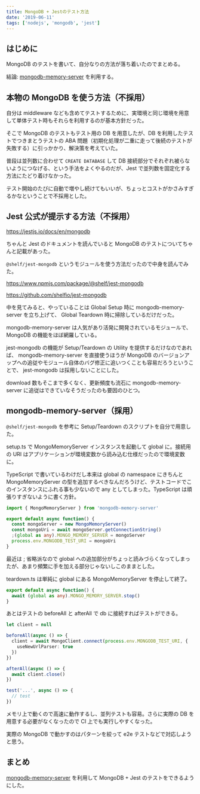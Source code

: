 ```yaml
---
title: MongoDB + Jestのテスト方法
date: '2019-06-11'
tags: ['nodejs', 'mongodb', 'jest']
---
```


## はじめに

MongoDB のテストを書いて、自分なりの方法が落ち着いたのでまとめる。

結論: <a href="https://www.npmjs.com/package/mongodb-memory-server" target="_blank">mongodb-memory-server</a> を利用する。

## 本物の MongoDB を使う方法（不採用）

自分は middleware なども含めてテストするために、実環境と同じ環境を用意して単体テスト時もそれらを利用するのが基本方針だった。

そこで MongoDB のテストもテスト用の DB を用意したが、DB を利用したテストでつきまとうテストの ABA 問題（初期化処理が二重に走って後続のテストが失敗する）に引っかかり、解決策を考えていた。

普段は並列数に合わせて `CREATE DATABASE` して DB 接続部分でそれぞれ被らないようにつなげる、という手法をよくやるのだが、Jest で並列数を固定化する方法にたどり着けなかった。

テスト開始のたびに自動で増やし続けてもいいが、ちょっとコストがかさみすぎるかなということで不採用とした。

## Jest 公式が提示する方法（不採用）

https://jestjs.io/docs/en/mongodb

ちゃんと Jest のドキュメントを読んでいると MongoDB のテストについてちゃんと記載があった。

`@shelf/jest-mongodb` というモジュールを使う方法だったので中身を読んでみた。

https://www.npmjs.com/package/@shelf/jest-mongodb

https://github.com/shelfio/jest-mongodb

中を見てみると、やっていることは Global Setup 時に mongodb-memory-server を立ち上げて、 Global Teardown 時に掃除しているだけだった。

mongodb-memory-server は人気があり活発に開発されているモジュールで、MongoDB の機能をほぼ網羅している。

jest-mongodb の機能が Setup/Teardown の Utility を提供するだけなのであれば、 mongodb-memory-server を直接使うほうが MongoDB のバージョンアップへの追従やモジュール自体のバグ修正に追いつくことも容易だろうということで、 jest-mongodb は採用しないことにした。

download 数もそこまで多くなく、更新頻度も流石に mongodb-memory-server に追従はできていなそうだったのも要因のひとつ。

## mongodb-memory-server（採用）

`@shelf/jest-mongodb` を参考に Setup/Teardown のスクリプトを自分で用意した。

setup.ts で MongoMemoryServer インスタンスを起動して global に。接続用の URI はアプリケーションが環境変数から読み込む仕様だったので環境変数に。

TypeScript で書いているわけだし本来は global の namespace にきちんと MongoMemoryServer の型を追加するべきなんだろうけど、テストコードでこのインスタンスにふれる事も少ないので any としてしまった。TypeScript は頑張りすぎないように書く方針。

```typescript
import { MongoMemoryServer } from 'mongodb-memory-server'

export default async function() {
  const mongoServer = new MongoMemoryServer()
  const mongoUri = await mongoServer.getConnectionString()
  ;(global as any).MONGO_MEMORY_SERVER = mongoServer
  process.env.MONGODB_TEST_URI = mongoUri
}
```

最近は ; 省略派なので global への追加部分がちょっと読みづらくなってしまったが、あまり頻繁に手を加える部分じゃないしこのままとした。

teardown.ts は単純に global にある MongoMemoryServer を停止して終了。

```typescript
export default async function() {
  await (global as any).MONGO_MEMORY_SERVER.stop()
}
```

あとはテストの beforeAll と afterAll で db に接続すればテストができる。

```typescript
let client = null

beforeAll(async () => {
  client = await MongoClient.connect(process.env.MONGODB_TEST_URI, {
    useNewUrlParser: true
  })
})

afterAll(async () => {
  await client.close()
})

test('...', async () => {
  // test
})
```

メモリ上で動くので高速に動作するし、並列テストも容易。さらに実際の DB を用意する必要がなくなったので CI 上でも実行しやすくなった。

実際の MongoDB で動かすのはパターンを絞って e2e テストなどで対応しようと思う。

## まとめ

<a href="https://www.npmjs.com/package/mongodb-memory-server" target="_blank">mongodb-memory-server</a> を利用して MongoDB + Jest のテストをできるようにした。
